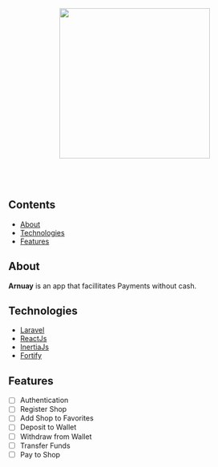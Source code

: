 <div align="center">
    <img src="./banner.png" height="300">
    <br /><br /><br /><br />
</div>

## Contents
* [About](#About)
* [Technologies](#Technologies)
* [Features](#Features)


## About
__Arnuay__ is an app that facillitates Payments without cash.

## Technologies
* [Laravel](https://laravel.com)
* [ReactJs](https://reactjs.org)
* [InertiaJs](https://inertiajs.com)
* [Fortify](https://laravel.com/docs/8.x/fortify)

## Features
* [ ] Authentication
* [ ] Register Shop
* [ ] Add Shop to Favorites
* [ ] Deposit to Wallet
* [ ] Withdraw from Wallet
* [ ] Transfer Funds
* [ ] Pay to Shop

